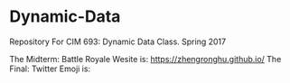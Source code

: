 # Dynamic-Data
Repository For CIM 693: Dynamic Data Class. Spring 2017


The Midterm: Battle Royale Wesite is: https://zhengronghu.github.io/
The Final: Twitter Emoji is: 
